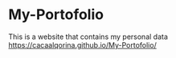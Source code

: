 # My-Portofolio
This is a website that contains my personal data
https://cacaalqorina.github.io/My-Portofolio/
